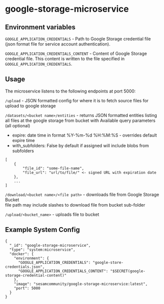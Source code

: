 # google-storage-microservice

## Environment variables

`GOOGLE_APPLICATION_CREDENTIALS` - Path to Google Storage credential file (json format file for service account authentication). 

`GOOGLE_APPLICATION_CREDENTIALS_CONTENT` - Content of Google Storage credential file. This content is written to the file specified in `GOOGLE_APPLICATION_CREDENTIALS`. 

## Usage

The microservice listens to the following endpoints at port 5000:

`/upload` - JSON formatted config for where it is to fetch source files for upload to google storage

`/datasets/<bucket name>/entities` - returns JSON formatted entities listing all files at the google storage from bucket with <bucket name>
Available query parameters (all optional)  
* expire: date time in format %Y-%m-%d %H:%M:%S - overrides default expire time
* with_subfolders: False by default if assigned will include blobs from subfolders
```
[
    {
        "file_id": "some-file-name",
        "file_url": "url/to/file/" <- signed URL with expiration date
    },
    ...
]
```

`/download/<bucket name>/<file path>` - downloads file from Google Storage Bucket  
file path may include slashes to download file from bucket sub-folder

`/upload/<bucket_name>` - uploads file to bucket


## Example System Config
```
{
  "_id": "google-storage-microservice",
  "type": "system:microservice",
  "docker": {
    "environment": {
      "GOOGLE_APPLICATION_CREDENTIALS": "google-store-credentials.json",
      "GOOGLE_APPLICATION_CREDENTIALS_CONTENT": "$SECRET(google-storage-credential-content)"
    },
    "image": "sesamcommunity/google-storage-microservice:latest",
    "port": 5000
  }
}
```
